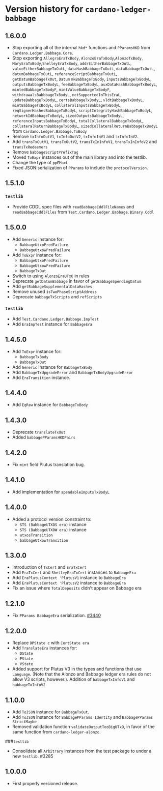 # Version history for `cardano-ledger-babbage`

## 1.6.0.0

* Stop exporting all of the internal `hkd*` functions and `PParamsHKD` from
  `Cardano.Ledger.Babbage.Core`.
* Stop exporting `AllegraEraTxBody`, `AlonzoEraTxBody`,`AlonzoTxBody`,
  `MaryEraTxBody`,`ShelleyEraTxBody`, `addrEitherBabbageTxOutL`,
  `valueEitherBabbageTxOutL`, `dataHashBabbageTxOutL`, `dataBabbageTxOutL`,
  `datumBabbageTxOutL`, `referenceScriptBabbageTxOutL`, `getDatumBabbageTxOut`, `Datum`
  `mkBabbageTxBody`, `inputsBabbageTxBodyL`, `outputsBabbageTxBodyL`, `feeBabbageTxBodyL`,
  `auxDataHashBabbageTxBodyL`, `mintedBabbageTxBodyF`, `mintValueBabbageTxBodyF`,
  `withdrawalsBabbbageTxBodyL`, `notSupportedInThisEraL`, `updateBabbageTxBodyL`,
  `certsBabbageTxBodyL`, `vldtBabbageTxBodyL`, `mintBabbageTxBodyL`,
  `collateralInputsBabbageTxBodyL`, `reqSignerHashesBabbageTxBodyL`,
  `scriptIntegrityHashBabbageTxBodyL`, `networkIdBabbageTxBodyL`,
  `sizedOutputsBabbageTxBodyL`, `referenceInputsBabbageTxBodyL`,
  `totalCollateralBabbageTxBodyL`, `collateralReturnBabbageTxBodyL`,
  `sizedCollateralReturnBabbageTxBodyL` from `Cardano.Ledger.Babbage.TxBody`
* Remove `txInfoOutV1`, `txInfoOutV2`, `txInfoInV1` and `txInfoInV2`.
* Add `transTxOutV1`, `transTxOutV2`, `transTxInInfoV1`, `transTxInInfoV2` and `transTxRedeemers`
* Remove `babbageScriptPrefixTag`
* Moved `ToExpr` instances out of the main library and into the testlib.
* Change the type of `ppEMaxL`
* Fixed JSON serialization of `PParams` to include the `protocolVersion`.

## 1.5.1.0

### `testlib`

* Provide CDDL spec files with `readBabbageCddlFileNames` and `readBabbageCddlFiles` from
  `Test.Cardano.Ledger.Babbage.Binary.Cddl`

## 1.5.0.0

* Add `Generic` instance for:
  * `BabbageUtxoPredFailure`
  * `BabbageUtxowPredFailure`
* Add `ToExpr` instance for:
  * `BabbageUtxoPredFailure`
  * `BabbageUtxowPredFailure`
  * `BabbageTxOut`
* Switch to using `AlonzoEraUTxO` in rules
* Deprecate `getDatumBabbage` in favor of `getBabbageSpendingDatum`
* Add `getBabbageSupplementalDataHashes`
* Remove unused `isTwoPhaseScriptAddress`
* Deprecate `babbageTxScripts` and `refScripts`

### `testlib`

* Add `Test.Cardano.Ledger.Babbage.ImpTest`
* Add `EraImpTest` instance for `BabbageEra`

## 1.4.5.0

* Add `ToExpr` instance for:
  * `BabbageTxBody`
  * `BabbageTxOut`
* Add `Generic` instance for `BabbageTxBody`
* Add `BabbageTxUpgradeError` and `BabbageTxBodyUpgradeError`
* Add `EraTransition` instance.

## 1.4.4.0

* Add `EqRaw` instance for `BabbageTxBody`

## 1.4.3.0

* Deprecate `translateTxOut`
* Added `babbagePParamsHKDPairs`

## 1.4.2.0

* Fix `mint` field Plutus translation bug.

## 1.4.1.0

* Add implementation for `spendableInputsTxBodyL`

## 1.4.0.0

* Added a protocol version constraint to:
  * `STS (BabbageUTXOS era)` instance
  * `STS (BabbageUTXOW era)` instance
  * `utxosTransition`
  * `babbageUtxowTransition`

## 1.3.0.0

* Introduction of `TxCert` and `EraTxCert`
* Add `EraTxCert` and `ShelleyEraTxCert` instances to `BabbageEra`
* Add `EraPlutusContext 'PlutusV1` instance to `BabbageEra`
* Add `EraPlutusContext 'PlutusV2` instance to `BabbageEra`
* Fix an issue where `TotalDeposits` didn't appear on Babbage era

## 1.2.1.0

* Fix `PParams BabbageEra` serialization. [#3440](https://github.com/intersectmbo/cardano-ledger/pull/3440)

## 1.2.0.0

* Replace `DPState c` with `CertState era`
* Add `TranslateEra` instances for:
  * `DState`
  * `PState`
  * `VState`
* Added support for Plutus V3 in the types and functions that use `Language`.
  (Note that the Alonzo and Babbage ledger era rules do not allow V3 scripts, however.).
  Addition of `babbageTxInfoV1` and `babbageTxInfoV2`

## 1.1.0.0

* Add `ToJSON` instance for `BabbageTxOut`.
* Add `ToJSON` instance for `BabbagePParams Identity` and `BabbagePParams StrictMaybe`
* Removed validation function `validateOutputTooBigUTxO`, in favor of the same function
  from `cardano-ledger-alonzo`.

###`testlib`

* Consolidate all `Arbitrary` instances from the test package to under a new `testlib`. #3285

## 1.0.0.0

* First properly versioned release.
